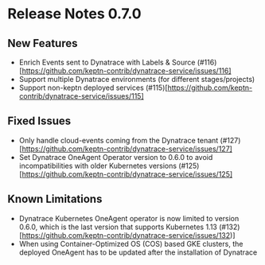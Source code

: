 # Release Notes 0.7.0

## New Features

- Enrich Events sent to Dynatrace with Labels & Source (#116)[https://github.com/keptn-contrib/dynatrace-service/issues/116]
- Support multiple Dynatrace environments (for different stages/projects)
- Support non-keptn deployed services (#115)[https://github.com/keptn-contrib/dynatrace-service/issues/115]

## Fixed Issues

- Only handle cloud-events coming from the Dynatrace tenant (#127)[https://github.com/keptn-contrib/dynatrace-service/issues/127]
- Set Dynatrace OneAgent Operator version to 0.6.0 to avoid incompatibilities with older Kubernetes versions (#125)[https://github.com/keptn-contrib/dynatrace-service/issues/125]

## Known Limitations
- Dynatrace Kubernetes OneAgent operator is now limited to version 0.6.0, which is the last version that supports Kubernetes 1.13 (#132)[https://github.com/keptn-contrib/dynatrace-service/issues/132)]
- When using Container-Optimized OS (COS) based GKE clusters, the deployed OneAgent has to be updated after the installation of Dynatrace
